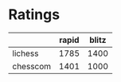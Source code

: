 # Ratings

|          | rapid | blitz |
|----------|-------|-------|
| lichess  | 1785 | 1400 |
| chesscom | 1401 | 1000 |
